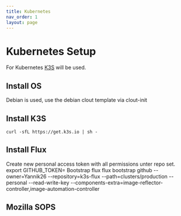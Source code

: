 ```yaml
---
title: Kubernetes
nav_order: 1
layout: page
---
```

# Kubernetes Setup
For Kubernetes [K3S](https://k3s.io) will be used.
## Install OS
Debian is used, use the debian clout template via clout-init
## Install K3S
	curl -sfL https://get.k3s.io | sh - 

## Install Flux
Create new personal access token with all permissions unter repo set.
	export GITHUB_TOKEN=<your-token>
Bootstrap flux
	flux bootstrap github   --owner=Yannik26   --repository=k3s-flux   --path=clusters/production   --personal --read-write-key --components-extra=image-reflector-controller,image-automation-controller

## Mozilla SOPS
